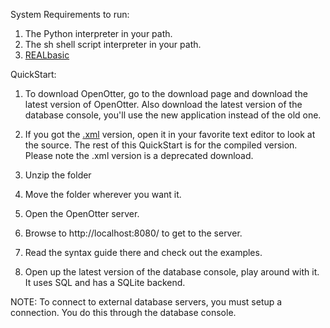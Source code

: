 System Requirements to run:
1. The Python interpreter in your path.
2. The sh shell script interpreter in your path.
3. [REALbasic](http://www.realbasic.com/)

QuickStart:

1. To download OpenOtter, go to the download page and download the latest version of OpenOtter. Also download the latest version of the database console, you'll use the new application instead of the old one.

2. If you got the [.xml](http://code.google.com/p/openotter/downloads/list?can=4&q=&colspec=Filename+Summary+Uploaded+Size+DownloadCount) version, open it in your favorite text editor to look at the source. The rest of this QuickStart is for the compiled version. Please note the .xml version is a deprecated download.

3. Unzip the folder

4. Move the folder wherever you want it.

5. Open the OpenOtter server.

6. Browse to http://localhost:8080/ to get to the server.

7. Read the syntax guide there and check out the examples.

8. Open up the latest version of the database console, play around with it. It uses SQL and has a SQLite backend.

NOTE: To connect to external database servers, you must setup a connection.
You do this through the database console.